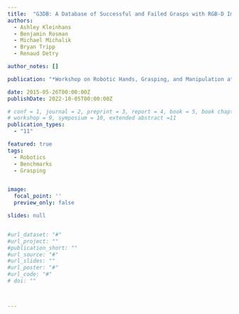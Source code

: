 ```yaml
---
title:  "G3DB: A Database of Successful and Failed Grasps with RGB-D Images, Point Clouds, Mesh Models and Gripper Parameters"
authors:
  - Ashley Kleinhans
  - Benjamin Rosman
  - Michael Michalik
  - Bryan Tripp
  - Renaud Detry

author_notes: []

publication: "*Workshop on Robotic Hands, Grasping, and Manipulation at ICRA*"

date: 2015-05-26T00:00:00Z
publishDate: 2022-10-05T00:00:00Z

# conf = 1, journal = 2, preprint = 3, report = 4, book = 5, book chapter = 6, thesis = 7, patent = 9
# workshop = 9, symposium = 10, extended abstract =11
publication_types:
  - "11"

featured: true
tags:
  - Robotics
  - Benchmarks
  - Grasping


image:
  focal_point: ''
  preview_only: false

slides: null


#url_dataset: "#"
#url_project: ""
#publication_short: ""
#url_source: "#"
#url_slides: ""
#url_poster: "#"
#url_code: "#"
# doi: ""



---
```

